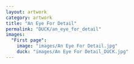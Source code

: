 ```yaml
---
layout: artwork
category: artwork
title: "An Eye For Detail"
permalink: "DUCK/an_eye_for_detail"
images:
  "First page":
    image: "images/An Eye For Detail.jpg"
    duck: "images/An Eye For Detail_DUCK.jpg"
---
```

